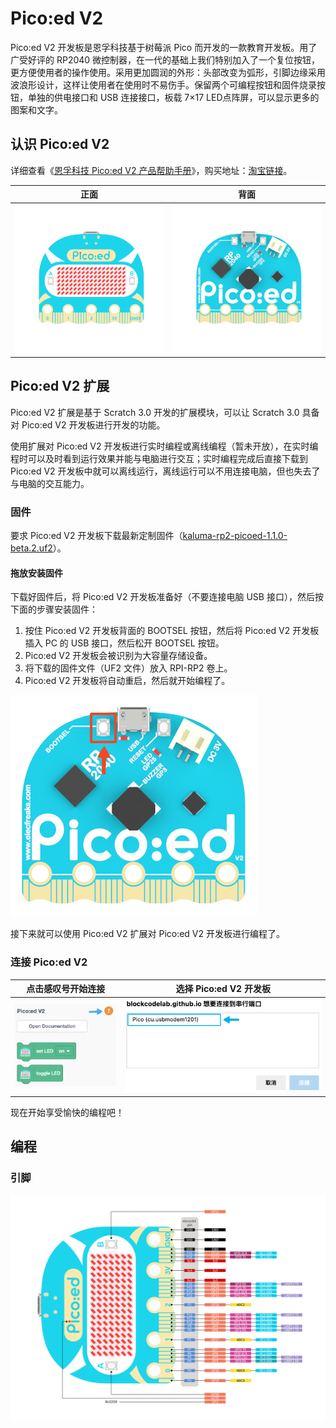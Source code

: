 # Pico:ed V2

Pico:ed V2 开发板是恩孚科技基于树莓派 Pico 而开发的一款教育开发板。用了广受好评的 RP2040 微控制器，在一代的基础上我们特别加入了一个复位按钮，更方便使用者的操作使用。采用更加圆润的外形：头部改变为弧形，引脚边缘采用波浪形设计，这样让使用者在使用时不易伤手。保留两个可编程按钮和固件烧录按钮，单独的供电接口和 USB 连接接口，板载 7×17 LED点阵屏，可以显示更多的图案和文字。

## 认识 Pico:ed V2

详细查看《[恩孚科技 Pico:ed V2 产品帮助手册](http://wiki.elecfreaks.com/pico/picoed/meet-pico-ed-v2/)》，购买地址：[淘宝链接](https://item.taobao.com/item.htm?id=680221594556)。

| 正面 | 背面 |
| :---: | :---: |
| ![正面](./imgs/front.png) | ![背面](./imgs/back.png) |

## Pico:ed V2 扩展

Pico:ed V2 扩展是基于 Scratch 3.0 开发的扩展模块，可以让 Scratch 3.0 具备对 Pico:ed V2 开发板进行开发的功能。

使用扩展对 Pico:ed V2 开发板进行实时编程或离线编程（暂未开放），在实时编程时可以及时看到运行效果并能与电脑进行交互；实时编程完成后直接下载到 Pico:ed V2 开发板中就可以离线运行，离线运行可以不用连接电脑，但也失去了与电脑的交互能力。

### 固件

要求 Pico:ed V2 开发板下载最新定制固件（[kaluma-rp2-picoed-1.1.0-beta.2.uf2](./firmware/kaluma-rp2-picoed-1.1.0-beta.2.uf2)）。

#### 拖放安装固件

下载好固件后，将 Pico:ed V2 开发板准备好（不要连接电脑 USB 接口），然后按下面的步骤安装固件：

1. 按住 Pico:ed V2 开发板背面的 BOOTSEL 按钮，然后将 Pico:ed V2 开发板插入 PC 的 USB 接口，然后松开 BOOTSEL 按钮。
2. Pico:ed V2 开发板会被识别为大容量存储设备。
3. 将下载的固件文件（UF2 文件）放入 RPI-RP2 卷上。
4. Pico:ed V2 开发板将自动重启，然后就开始编程了。

![BOOTSET 按钮](./imgs/bootset.png)

接下来就可以使用 Pico:ed V2 扩展对 Pico:ed V2 开发板进行编程了。

### 连接 Pico:ed V2

| 点击感叹号开始连接 | 选择 Pico:ed V2 开发板 |
| :---: | :---: |
| ![连接](./imgs/connect.png) | ![选择](./imgs/choose.png) |

现在开始享受愉快的编程吧！

## 编程

### 引脚

![引脚](./imgs/pinout.png)
